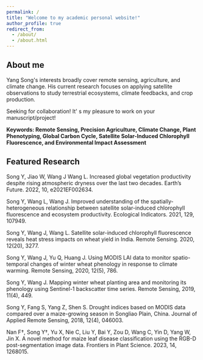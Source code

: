 ```yaml
---
permalink: /
title: "Welcome to my academic personal website!"
author_profile: true
redirect_from: 
  - /about/
  - /about.html
---
```

## About me
Yang Song's interests broadly cover remote sensing, agriculture, and climate change. His current research focuses on applying satellite observations to study terrestrial ecosystems, climate feedbacks, and crop production.

Seeking for collaboration! It' s my pleasure to work on your manuscript/project!

**Keywords: Remote Sensing, Precision Agriculture, Climate Change, Plant Phenotyping, Global Carbon Cycle, Satellite Solar-Induced Chlorophyll Fluorescence, and Environmental Impact Assessment**

## Featured Research

Song Y, Jiao W, Wang J Wang L. Increased global vegetation productivity despite rising atmospheric dryness over the last two decades. Earth’s Future. 2022, 10, e2021EF002634.

Song Y, Wang L, Wang J. Improved understanding of the spatially-heterogeneous relationship between satellite solar-induced chlorophyll fluorescence and ecosystem productivity. Ecological Indicators. 2021, 129, 107949.

Song Y, Wang J, Wang L. Satellite solar-induced chlorophyll fluorescence reveals heat stress impacts on wheat yield in India. Remote Sensing. 2020, 12(20), 3277.

Song Y, Wang J, Yu Q, Huang J. Using MODIS LAI data to monitor spatio-temporal changes of winter wheat phenology in response to climate warming. Remote Sensing, 2020, 12(5), 786.

Song Y, Wang J. Mapping winter wheat planting area and monitoring its phenology using Sentinel-1 backscatter time series. Remote Sensing, 2019, 11(4), 449.

Song Y, Fang S, Yang Z, Shen S. Drought indices based on MODIS data compared over a maize-growing season in Songliao Plain, China. Journal of Applied Remote Sensing, 2018, 12(4), 046003.

Nan F†, Song Y†, Yu X, Nie C, Liu Y, Bai Y, Zou D, Wang C, Yin D, Yang W, Jin X. A novel method for maize leaf disease classification using the RGB-D post-segmentation image data. Frontiers in Plant Science. 2023, 14, 1268015.
